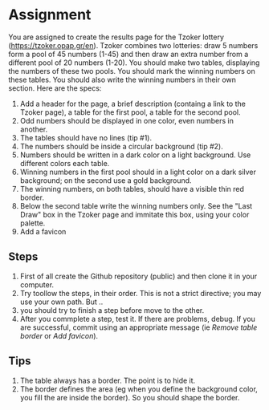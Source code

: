 # Assignment
You are assigned to create the results page for the Tzoker lottery (https://tzoker.opap.gr/en). Tzoker combines two lotteries: draw 5 numbers form a pool of 45 numbers (1-45) and then draw an extra number from a different pool of 20 numbers (1-20). You should make two tables, displaying the numbers of these two pools. You should mark the winning numbers on these tables. You should also write the winning numbers in their own section. Here are the specs:
1. Add a header for the page, a brief description (containg a link to the Tzoker page), a table for the first pool, a table for the second pool.
1. Odd numbers should be displayed in one color, even numbers in another.
1. The tables should have no lines (tip #1). 
1. The numbers should be inside a circular background (tip #2).
1. Numbers should be written in a dark color on a light background. Use different colors each table.
1. Winning numbers in the first pool should in a light color on a dark silver background; on the second use a gold background.
1. The winning numbers, on both tables, should have a visible thin red border.
1. Below the second table write the winning numbers only. See the "Last Draw" box in the Tzoker page and immitate this box, using your color palette.
1. Add a favicon

## Steps
1. First of all create the Github repository (public) and then clone it in your computer.
1. Try toollow the steps, in their order. This is not a strict directive; you may use your own path. But ..
1. you should try to finish a step before move to the other.
1. After you commplete a step, test it. If there are problems, debug. If you are successful, commit using an appropriate message (ie *Remove table border* or *Add favicon*).

## Tips
1. The table always has a border. The point is to hide it.
2. The border defines the area (eg when you define the background color, you fill the are inside the border). So you should shape the border.